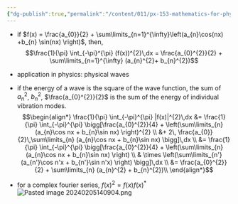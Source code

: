 ```yaml
---
{"dg-publish":true,"permalink":"/content/011/px-153-mathematics-for-physicists/term-2/px-153-j-fourier-series/px-153-j6-parseval-s-theorem/","noteIcon":"1","created":"2024-11-25T10:50:32.000+00:00","updated":"2024-11-26T19:39:41.433+00:00"}
---
```


- if $f(x) = \frac{a_{0}}{2} + \sum\limits_{n=1}^{\infty}\left(a_{n}\cos(nx) +b_{n} \sin(nx) \right)$, then, $$\frac{1}{\pi} \int_{-\pi}^{\pi} (f(x))^{2}\,dx = \frac{a_{0}^{2}}{2} + \sum\limits_{n=1}^{\infty} (a_{n}^{2}+ b_{n}^{2})$$
- application in physics: physical waves
- if the energy of a wave is the square of the wave function,  the sum of $a_{n}^{2}$, $b_{n}^{2}$, $\frac{a_{0}^{2}}{2}$ is the sum of the energy of individual vibration modes.
$$\begin{align*}
\frac{1}{\pi} \int_{-\pi}^{\pi} |f(x)|^{2}\,dx &= \frac{1}{\pi} \int_{-\pi}^{\pi} \bigg[\frac{a_{0}^{2}}{4} + \left(\sum\limits_{n} (a_{n}\cos nx + b_{n}\sin nx) \right)^{2} \\
&+ 2\, \frac{a_{0}}{2}\,\sum\limits_{n} (a_{n}\cos nx + b_{n}\sin nx) \bigg]\,dx \\
&= \frac{1}{\pi} \int_{-\pi}^{\pi} \bigg[\frac{a_{0}^{2}}{4} + \left(\sum\limits_{n} (a_{n}\cos nx + b_{n}\sin nx) \right)  \\
& \times \left(\sum\limits_{n'} (a_{n'}\cos n'x + b_{n'}\sin n'x) \right) \bigg]\,dx \\
&= \frac{a_{0}^{2}}{2} + \sum\limits_{n} (a_{n}^{2} + b_{n}^{2})\\
\end{align*}$$

- for a complex fourier series, $f(x)^{2} = f(x)f(x)^{*}$
 ![Pasted image 20240205140904.png](/img/user/pics/Pasted%20image%2020240205140904.png)